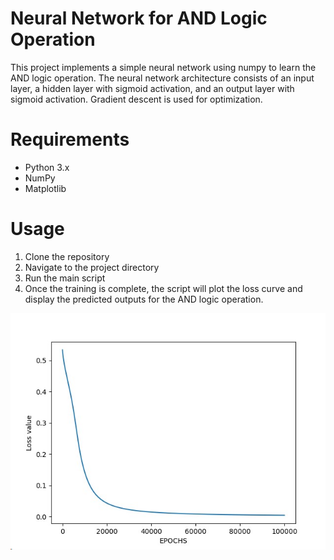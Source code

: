 # Neural Network for AND Logic Operation
This project implements a simple neural network using numpy to learn the AND logic operation. The neural network architecture consists of an input layer, a hidden layer with sigmoid activation, and an output layer with sigmoid activation. Gradient descent is used for optimization.

# Requirements
- Python 3.x
- NumPy
- Matplotlib

# Usage
1. Clone the repository
2. Navigate to the project directory
3. Run the main script
4. Once the training is complete, the script will plot the loss curve and display the predicted outputs for the AND logic operation.


   
![img.png](img.png)
